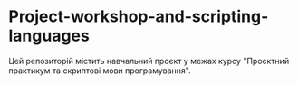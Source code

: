 # Project-workshop-and-scripting-languages
Цей репозиторій містить навчальний проєкт у межах курсу "Проєктний практикум та скриптові мови програмування".
